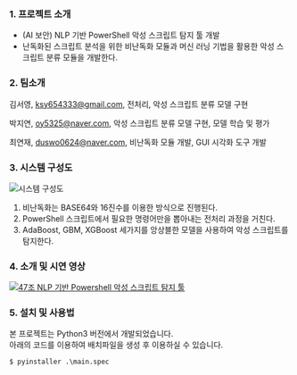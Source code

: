 ### 1. 프로젝트 소개

* (AI 보안) NLP 기반 PowerShell 악성 스크립트 탐지 툴 개발<br>
* 난독화된 스크립트 분석을 위한 비난독화 모듈과 머신 러닝 기법을 활용한 악성 스크립트 분류 모듈을 개발한다.

### 2. 팀소개

김서영, ksy654333@gmail.com, 전처리, 악성 스크립트 분류 모델 구현

박지연, oy5325@naver.com, 악성 스크립트 분류 모델 구현, 모델 학습 및 평가

최연재, duswo0624@naver.com, 비난독화 모듈 개발, GUI 시각화 도구 개발

### 3. 시스템 구성도

![시스템 구성도](https://user-images.githubusercontent.com/61836238/195824883-f5cbfb10-4058-4f99-966f-db0be5dcbcb7.PNG)
1. 비난독화는 BASE64와 16진수를 이용한 방식으로 진행된다.
2. PowerShell 스크립트에서 필요한 명령어만을 뽑아내는 전처리 과정을 거친다.
3. AdaBoost, GBM, XGBoost 세가지를 앙상블한 모델을 사용하여 악성 스크립트를 탐지한다.

### 4. 소개 및 시연 영상
[![47조 NLP 기반 Powershell 악성 스크립트 탐지 툴](http://img.youtube.com/vi/BcZA0i-ySRo/0.jpg)](https://www.youtube.com/watch?v=BcZA0i-ySRo)    

### 5. 설치 및 사용법

본 프로젝트는 Python3 버전에서 개발되었습니다.<br>
아래의 코드를 이용하여 배치파일을 생성 후 이용하실 수 있습니다.
```
$ pyinstaller .\main.spec
```
